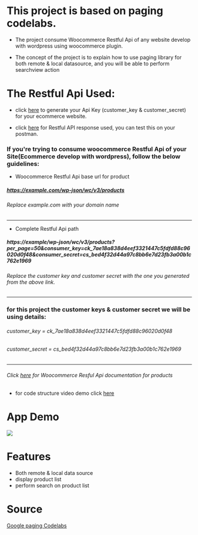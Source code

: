 # This project is based on paging codelabs. 

* The project consume Woocommerce Restful Api of any website develop with wordpress using woocommerce plugin.

* The concept of the project is to explain how to use paging library for both remote & local datasource, and you will be able to perform searchview action 

# The Restful Api Used:
* click [here](https://docs.woocommerce.com/document/woocommerce-rest-api/) to generate your Api Key (customer_key & customer_secret) for your ecommerce website.

* click [here](https://www.akwe.com.ng/wp-json/wc/v3/products?per_page=50&consumer_key=ck_7ae18a838d4eef3321447c5fdfd88c96020d0f48&consumer_secret=cs_bed4f32d44a97c8bb6e7d23fb3a00b1c762e1969) for Restful API response used, you can test this on your postman.

### If you're trying to consume woocommerce Restful Api of your Site(Ecommerce develop with wordpress), follow the below guidelines:
* Woocommerce Restful Api base url for product
##### https://example.com/wp-json/wc/v3/products
###### Replace example.com with your domain name
------------------------------------------------
* Complete Restful Api path
##### https://example/wp-json/wc/v3/products?per_page=50&consumer_key=ck_7ae18a838d4eef3321447c5fdfd88c96020d0f48&consumer_secret=cs_bed4f32d44a97c8bb6e7d23fb3a00b1c762e1969
###### Replace the customer key and customer secret with the one you generated from the above link.
--------------------------------------------------

### for this project the customer keys & customer secret we will be using details:

###### customer_key = ck_7ae18a838d4eef3321447c5fdfd88c96020d0f48
###### customer_secret = cs_bed4f32d44a97c8bb6e7d23fb3a00b1c762e1969
---------------------------------------------------------------------------------


###### Click [here](https://woocommerce.github.io/woocommerce-rest-api-docs/?shell#products) for Woocommerce Resful Api documentation for products

* for code structure video demo click [here](https://youtu.be/2ZdmpKbACF8)


# App Demo

![](https://github.com/ayetolusamuel/Mini-Shop/blob/master/images/app-demooo.gif)


# Features
* Both remote & local data source
* display product list
* perform search on product list

# Source
[Google paging Codelabs](https://codelabs.developers.google.com/codelabs/android-paging/)

